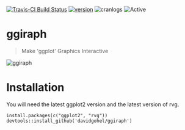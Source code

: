 [![Travis-CI Build Status](https://travis-ci.org/davidgohel/ggiraph.svg?branch=master)](https://travis-ci.org/davidgohel/ggiraph)
[![version](http://www.r-pkg.org/badges/version/ggiraph)](http://www.r-pkg.org/pkg/ggiraph)
![cranlogs](http://cranlogs.r-pkg.org./badges/ggiraph)
![Active](http://www.repostatus.org/badges/latest/active.svg)

# ggiraph

> Make 'ggplot' Graphics Interactive

![ggiraph](https://upload.wikimedia.org/wikipedia/commons/thumb/e/e4/Teulogo.svg/200px-Teulogo.svg.png)

# Installation 

You will need the latest ggplot2 version and the latest version of 
rvg.


    install.packages(c("ggplot2", "rvg"))
    devtools::install_github('davidgohel/ggiraph')


